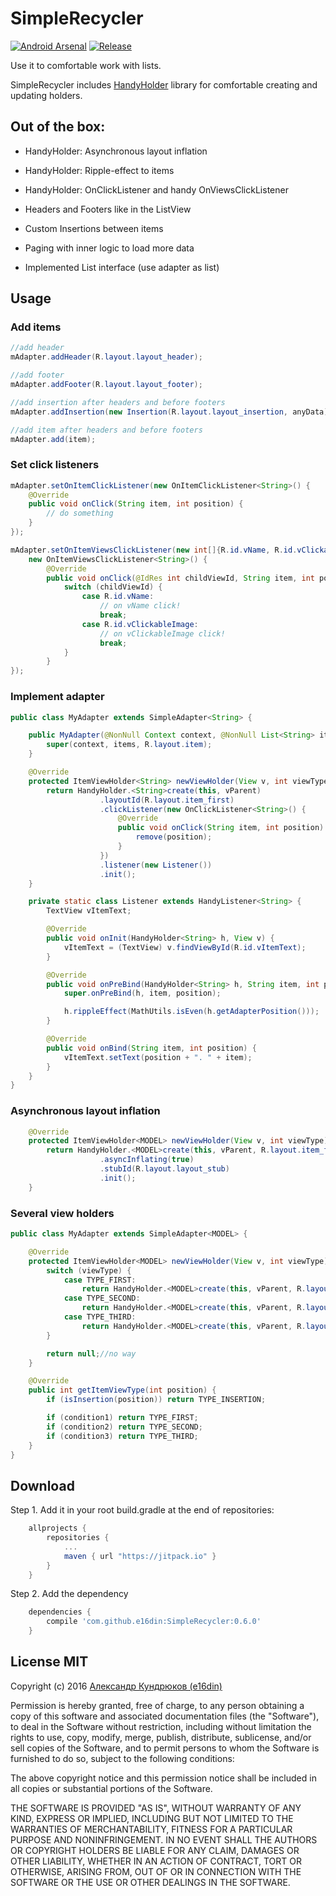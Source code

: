 # SimpleRecycler

[![Android Arsenal](https://img.shields.io/badge/Android%20Arsenal-SimpleRecycler-green.svg?style=true)](https://android-arsenal.com/details/1/4223)
[![Release](https://jitpack.io/v/e16din/SimpleRecycler.svg)](https://jitpack.io/#e16din/SimpleRecycler)

Use it to comfortable work with lists. 

SimpleRecycler includes [HandyHolder](https://github.com/e16din/HandyHolder) library for comfortable creating and updating holders. 



## Out of the box:

* HandyHolder: Asynchronous layout inflation
* HandyHolder: Ripple-effect to items
* HandyHolder: OnClickListener and handy OnViewsClickListener

* Headers and Footers like in the ListView
* Custom Insertions between items
* Paging with inner logic to load more data
* Implemented List interface (use adapter as list)



## Usage
### Add items
```java
//add header
mAdapter.addHeader(R.layout.layout_header);

//add footer
mAdapter.addFooter(R.layout.layout_footer);

//add insertion after headers and before footers
mAdapter.addInsertion(new Insertion(R.layout.layout_insertion, anyData));

//add item after headers and before footers
mAdapter.add(item);
```

### Set click listeners
```java
mAdapter.setOnItemClickListener(new OnItemClickListener<String>() {
    @Override
    public void onClick(String item, int position) {
        // do something
    }
});

mAdapter.setOnItemViewsClickListener(new int[]{R.id.vName, R.id.vClickableImage},
    new OnItemViewsClickListener<String>() {
        @Override
        public void onClick(@IdRes int childViewId, String item, int position) {
            switch (childViewId) {
                case R.id.vName:
                    // on vName click!
                    break;
                case R.id.vClickableImage:
                    // on vClickableImage click!
                    break;
            }
        }
});
```

### Implement adapter
```java
public class MyAdapter extends SimpleAdapter<String> {

    public MyAdapter(@NonNull Context context, @NonNull List<String> items) {
        super(context, items, R.layout.item);
    }

    @Override
    protected ItemViewHolder<String> newViewHolder(View v, int viewType) {
        return HandyHolder.<String>create(this, vParent)
                    .layoutId(R.layout.item_first)
                    .clickListener(new OnClickListener<String>() {
                        @Override
                        public void onClick(String item, int position) {
                            remove(position);
                        }
                    })
                    .listener(new Listener())
                    .init();
    }

    private static class Listener extends HandyListener<String> {
        TextView vItemText;

        @Override
        public void onInit(HandyHolder<String> h, View v) {
            vItemText = (TextView) v.findViewById(R.id.vItemText);
        }

        @Override
        public void onPreBind(HandyHolder<String> h, String item, int position) {
            super.onPreBind(h, item, position);

            h.rippleEffect(MathUtils.isEven(h.getAdapterPosition()));
        }

        @Override
        public void onBind(String item, int position) {
            vItemText.setText(position + ". " + item);
        }
    }
}
```

### Asynchronous layout inflation
```java
    @Override
    protected ItemViewHolder<MODEL> newViewHolder(View v, int viewType) {
        return HandyHolder.<MODEL>create(this, vParent, R.layout.item_first)
                    .asyncInflating(true)
                    .stubId(R.layout.layout_stub)
                    .init();
    }
```

### Several view holders
```java
public class MyAdapter extends SimpleAdapter<MODEL> {

    @Override
    protected ItemViewHolder<MODEL> newViewHolder(View v, int viewType) {
        switch (viewType) {
            case TYPE_FIRST:
                return HandyHolder.<MODEL>create(this, vParent, R.layout.item_first).init();
            case TYPE_SECOND:
                return HandyHolder.<MODEL>create(this, vParent, R.layout.item_second).init();
            case TYPE_THIRD:
                return HandyHolder.<MODEL>create(this, vParent, R.layout.item_third).init();
        }

        return null;//no way
    }

    @Override
    public int getItemViewType(int position) {
        if (isInsertion(position)) return TYPE_INSERTION;

        if (condition1) return TYPE_FIRST;
        if (condition2) return TYPE_SECOND;
        if (condition3) return TYPE_THIRD;
    }
}
```

## Download
Step 1. Add it in your root build.gradle at the end of repositories:
```groovy
    allprojects {
        repositories {
            ...
            maven { url "https://jitpack.io" }
        }
    }
```
Step 2. Add the dependency
```groovy
    dependencies {
        compile 'com.github.e16din:SimpleRecycler:0.6.0'
    }
```

## License MIT
Copyright (c) 2016 [Александр Кундрюков (e16din)](http://goo.gl/pzjc8x)

Permission is hereby granted, free of charge, to any person obtaining a copy
of this software and associated documentation files (the "Software"), to deal
in the Software without restriction, including without limitation the rights
to use, copy, modify, merge, publish, distribute, sublicense, and/or sell
copies of the Software, and to permit persons to whom the Software is
furnished to do so, subject to the following conditions:

The above copyright notice and this permission notice shall be included in all
copies or substantial portions of the Software.

THE SOFTWARE IS PROVIDED "AS IS", WITHOUT WARRANTY OF ANY KIND, EXPRESS OR
IMPLIED, INCLUDING BUT NOT LIMITED TO THE WARRANTIES OF MERCHANTABILITY,
FITNESS FOR A PARTICULAR PURPOSE AND NONINFRINGEMENT. IN NO EVENT SHALL THE
AUTHORS OR COPYRIGHT HOLDERS BE LIABLE FOR ANY CLAIM, DAMAGES OR OTHER
LIABILITY, WHETHER IN AN ACTION OF CONTRACT, TORT OR OTHERWISE, ARISING FROM,
OUT OF OR IN CONNECTION WITH THE SOFTWARE OR THE USE OR OTHER DEALINGS IN THE
SOFTWARE.
